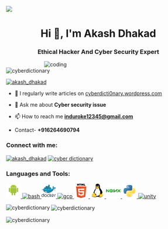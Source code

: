 <img src="https://leverageedu.com/blog/wp-content/uploads/2021/08/Hacker.gif">
<h1 align="center">Hi 👋, I'm Akash Dhakad</h1>
<h3 align="center">Ethical Hacker And Cyber Security Expert</h3>
<img align="right" alt="coding" width="400" src="https://cdn.dribbble.com/users/1162077/screenshots/3848914/programmer.gif">

<p align="left"> <img src="https://komarev.com/ghpvc/?username=cyberdictionary&label=Profile%20views&color=0e75b6&style=flat" alt="cyberdictionary" /> </p>

<p align="left"> <a href="https://twitter.com/akash_dhakad" target="blank"><img src="https://img.shields.io/twitter/follow/akash_dhakad?logo=twitter&style=for-the-badge" alt="akash_dhakad" /></a> </p>

- 📝 I regularly write articles on [cyberdicti0nary.wordpress.com](cyberdicti0nary.wordpress.com)

- 💬 Ask me about **Cyber security issue**

- 📫 How to reach me **induroke12345@gmail.com**
- Contact-  **+916264690794**

<h3 align="left">Connect with me:</h3>
<p align="left">
<a href="https://twitter.com/akash_dhakad" target="blank"><img align="center" src="https://raw.githubusercontent.com/rahuldkjain/github-profile-readme-generator/master/src/images/icons/Social/twitter.svg" alt="akash_dhakad" height="30" width="40" /></a>
<a href="https://www.youtube.com/c/cyber dictionary" target="blank"><img align="center" src="https://raw.githubusercontent.com/rahuldkjain/github-profile-readme-generator/master/src/images/icons/Social/youtube.svg" alt="cyber dictionary" height="30" width="40" /></a>
</p>

<h3 align="left">Languages and Tools:</h3>
<p align="left"> <a href="https://developer.android.com" target="_blank" rel="noreferrer"> <img src="https://raw.githubusercontent.com/devicons/devicon/master/icons/android/android-original-wordmark.svg" alt="android" width="40" height="40"/> </a> <a href="https://www.gnu.org/software/bash/" target="_blank" rel="noreferrer"> <img src="https://www.vectorlogo.zone/logos/gnu_bash/gnu_bash-icon.svg" alt="bash" width="40" height="40"/> </a> <a href="https://www.docker.com/" target="_blank" rel="noreferrer"> <img src="https://raw.githubusercontent.com/devicons/devicon/master/icons/docker/docker-original-wordmark.svg" alt="docker" width="40" height="40"/> </a> <a href="https://cloud.google.com" target="_blank" rel="noreferrer"> <img src="https://www.vectorlogo.zone/logos/google_cloud/google_cloud-icon.svg" alt="gcp" width="40" height="40"/> </a> <a href="https://www.w3.org/html/" target="_blank" rel="noreferrer"> <img src="https://raw.githubusercontent.com/devicons/devicon/master/icons/html5/html5-original-wordmark.svg" alt="html5" width="40" height="40"/> </a> <a href="https://www.linux.org/" target="_blank" rel="noreferrer"> <img src="https://raw.githubusercontent.com/devicons/devicon/master/icons/linux/linux-original.svg" alt="linux" width="40" height="40"/> </a> <a href="https://www.nginx.com" target="_blank" rel="noreferrer"> <img src="https://raw.githubusercontent.com/devicons/devicon/master/icons/nginx/nginx-original.svg" alt="nginx" width="40" height="40"/> </a> <a href="https://www.python.org" target="_blank" rel="noreferrer"> <img src="https://raw.githubusercontent.com/devicons/devicon/master/icons/python/python-original.svg" alt="python" width="40" height="40"/> </a> <a href="https://unity.com/" target="_blank" rel="noreferrer"> <img src="https://www.vectorlogo.zone/logos/unity3d/unity3d-icon.svg" alt="unity" width="40" height="40"/> </a> </p>

<p><img align="left" src="https://github-readme-stats.vercel.app/api/top-langs?username=cyberdictionary&show_icons=true&locale=en&layout=compact" alt="cyberdictionary" /></p>

<p>&nbsp;<img align="center" src="https://github-readme-stats.vercel.app/api?username=cyberdictionary&show_icons=true&locale=en" alt="cyberdictionary" /></p>

<p><img align="center" src="https://github-readme-streak-stats.herokuapp.com/?user=cyberdictionary&" alt="cyberdictionary" /></p>

